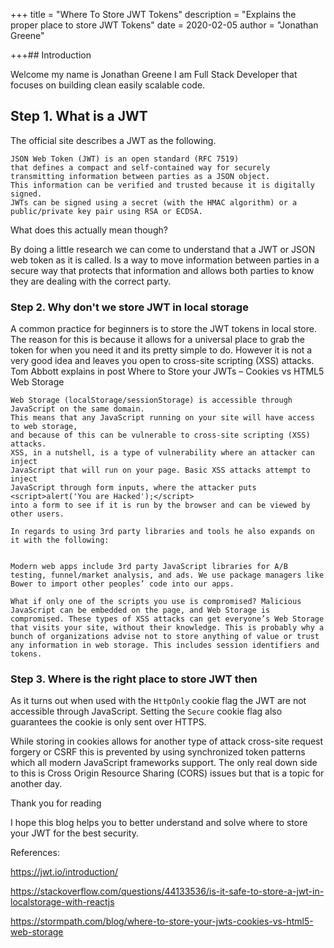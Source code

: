 +++
title = "Where To Store JWT Tokens"
description = "Explains the proper place to store JWT Tokens"
date = 2020-02-05
author = "Jonathan Greene"

+++## Introduction

Welcome my name is Jonathan Greene I am Full Stack Developer that focuses on building clean easily scalable code.

## Step 1. What is a JWT

The official site describes a JWT as the following.

```
JSON Web Token (JWT) is an open standard (RFC 7519)
that defines a compact and self-contained way for securely
transmitting information between parties as a JSON object.
This information can be verified and trusted because it is digitally signed.
JWTs can be signed using a secret (with the HMAC algorithm) or a public/private key pair using RSA or ECDSA.
```

What does this actually mean though?

By doing a little research we can come to understand that a JWT or JSON web token as it is called. Is a way to move information between parties in a secure way that protects that information and allows both parties to know they are dealing with the correct party.

### Step 2. Why don't we store JWT in local storage

A common practice for beginners is to store the JWT tokens in local store. The reason for this is because it allows for a universal place to grab the token for when you need it and its pretty simple to do. However it is not a very good idea and leaves you open to cross-site scripting (XSS) attacks. Tom Abbott explains in post Where to Store your JWTs – Cookies vs HTML5 Web Storage

```
Web Storage (localStorage/sessionStorage) is accessible through JavaScript on the same domain.
This means that any JavaScript running on your site will have access to web storage,
and because of this can be vulnerable to cross-site scripting (XSS) attacks.
XSS, in a nutshell, is a type of vulnerability where an attacker can inject
JavaScript that will run on your page. Basic XSS attacks attempt to inject
JavaScript through form inputs, where the attacker puts
<script>alert('You are Hacked');</script>
into a form to see if it is run by the browser and can be viewed by other users.

In regards to using 3rd party libraries and tools he also expands on it with the following:


Modern web apps include 3rd party JavaScript libraries for A/B testing, funnel/market analysis, and ads. We use package managers like Bower to import other peoples’ code into our apps.

What if only one of the scripts you use is compromised? Malicious JavaScript can be embedded on the page, and Web Storage is compromised. These types of XSS attacks can get everyone’s Web Storage that visits your site, without their knowledge. This is probably why a bunch of organizations advise not to store anything of value or trust any information in web storage. This includes session identifiers and tokens.
```

### Step 3. Where is the right place to store JWT then

As it turns out when used with the `HttpOnly` cookie flag the JWT are not accessible through JavaScript. Setting the `Secure` cookie flag also guarantees the cookie is only sent over HTTPS.

While storing in cookies allows for another type of attack cross-site request forgery or CSRF this is prevented by using synchronized token patterns which all modern JavaScript frameworks support. The only real down side to this is Cross Origin Resource Sharing (CORS) issues but that is a topic for another day.

Thank you for reading

I hope this blog helps you to better understand and solve where to store your JWT for the best security.

References:

https://jwt.io/introduction/

https://stackoverflow.com/questions/44133536/is-it-safe-to-store-a-jwt-in-localstorage-with-reactjs

https://stormpath.com/blog/where-to-store-your-jwts-cookies-vs-html5-web-storage
